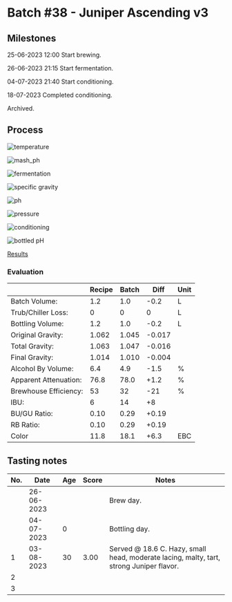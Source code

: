 # Batch #38 - Juniper Ascending v3

## Milestones

25-06-2023 12:00 Start brewing.

26-06-2023 21:15 Start fermentation.

04-07-2023 21:40 Start conditioning.

18-07-2023 Completed conditioning.

Archived.

## Process

![temperature](temperature.png)

![mash_ph](mash_ph.png)

![fermentation](fermentation.png)

![specific gravity](gravity.png)

![ph](ph.png)

![pressure](pressure.png)

![conditioning](conditioning.png)

![bottled pH](bottled_ph.png)

[Results](./Batch_38_Juniper_Ascending_v3.pdf)

### Evaluation

|                         | Recipe | Batch | Diff   | Unit |
|-------------------------|--------|-------|--------|------|
| Batch Volume:           | 1.2    | 1.0   | -0.2   | L    |
| Trub/Chiller Loss:      | 0      | 0     | 0      | L    |
| Bottling Volume:        | 1.2    | 1.0   | -0.2   | L    |
| Original Gravity:       | 1.062  | 1.045 | -0.017 |      |
| Total Gravity:          | 1.063  | 1.047 | -0.016 |      |
| Final Gravity:          | 1.014  | 1.010 | -0.004 |      |
| Alcohol By Volume:      | 6.4    | 4.9   | -1.5   | %    |
| Apparent Attenuation:   | 76.8   | 78.0  | +1.2   | %    |
| Brewhouse Efficiency:   | 53     | 32    | -21    | %    |
| IBU:                    | 6      | 14    | +8     |      |
| BU/GU Ratio:            | 0.10   | 0.29  | +0.19  |      |
| RB Ratio:               | 0.10   | 0.29  | +0.19  |      |
| Color                   | 11.8   | 18.1  | +6.3   | EBC  |

## Tasting notes

| No. | Date       | Age | Score | Notes |
|-----|------------|-----|-------|-------|
|     | 26-06-2023 |     |       | Brew day. |
|     | 04-07-2023 |   0 |       | Bottling day. |
|   1 | 03-08-2023 |  30 | 3.00  | Served @ 18.6 C. Hazy, small head, moderate lacing, malty, tart, strong Juniper flavor. |
|   2 |            |     |       |  |
|   3 |            |     |       |  |

